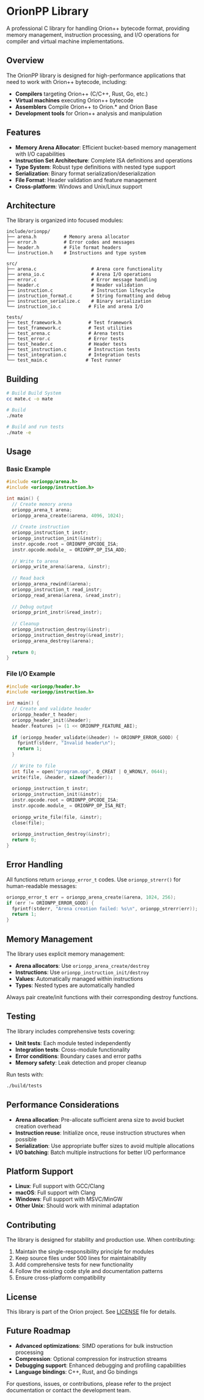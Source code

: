 # OrionPP Library

A professional C library for handling Orion++ bytecode format, providing memory management, instruction processing, and I/O operations for compiler and virtual machine implementations.

## Overview

The OrionPP library is designed for high-performance applications that need to work with Orion++ bytecode, including:

- **Compilers** targeting Orion++ (C/C++, Rust, Go, etc.)
- **Virtual machines** executing Orion++ bytecode
- **Assemblers** Compile Orion++ to Orion.* and Orion Base
- **Development tools** for Orion++ analysis and manipulation

## Features

- **Memory Arena Allocator**: Efficient bucket-based memory management with I/O capabilities
- **Instruction Set Architecture**: Complete ISA definitions and operations
- **Type System**: Robust type definitions with nested type support
- **Serialization**: Binary format serialization/deserialization
- **File Format**: Header validation and feature management
- **Cross-platform**: Windows and Unix/Linux support

## Architecture

The library is organized into focused modules:

```
include/orionpp/
├── arena.h          # Memory arena allocator
├── error.h          # Error codes and messages
├── header.h         # File format headers
└── instruction.h    # Instructions and type system

src/
├── arena.c                    # Arena core functionality
├── arena_io.c                 # Arena I/O operations
├── error.c                    # Error message handling
├── header.c                   # Header validation
├── instruction.c              # Instruction lifecycle
├── instruction_format.c       # String formatting and debug
├── instruction_serialize.c    # Binary serialization
└── instruction_io.c          # File and arena I/O

tests/
├── test_framework.h          # Test framework
├── test_framework.c          # Test utilities
├── test_arena.c              # Arena tests
├── test_error.c              # Error tests
├── test_header.c             # Header tests
├── test_instruction.c        # Instruction tests
├── test_integration.c        # Integration tests
└── test_main.c              # Test runner
```

## Building

```bash
# Build Build System
cc mate.c -o mate

# Build
./mate

# Build and run tests
./mate -e
```

## Usage

### Basic Example

```c
#include <orionpp/arena.h>
#include <orionpp/instruction.h>

int main() {
  // Create memory arena
  orionpp_arena_t arena;
  orionpp_arena_create(&arena, 4096, 1024);
  
  // Create instruction
  orionpp_instruction_t instr;
  orionpp_instruction_init(&instr);
  instr.opcode.root = ORIONPP_OPCODE_ISA;
  instr.opcode.module_ = ORIONPP_OP_ISA_ADD;
  
  // Write to arena
  orionpp_write_arena(&arena, &instr);
  
  // Read back
  orionpp_arena_rewind(&arena);
  orionpp_instruction_t read_instr;
  orionpp_read_arena(&arena, &read_instr);
  
  // Debug output
  orionpp_print_instr(&read_instr);
  
  // Cleanup
  orionpp_instruction_destroy(&instr);
  orionpp_instruction_destroy(&read_instr);
  orionpp_arena_destroy(&arena);
  
  return 0;
}
```

### File I/O Example

```c
#include <orionpp/header.h>
#include <orionpp/instruction.h>

int main() {
  // Create and validate header
  orionpp_header_t header;
  orionpp_header_init(&header);
  header.features |= (1 << ORIONPP_FEATURE_ABI);
  
  if (orionpp_header_validate(&header) != ORIONPP_ERROR_GOOD) {
    fprintf(stderr, "Invalid header\n");
    return 1;
  }
  
  // Write to file
  int file = open("program.opp", O_CREAT | O_WRONLY, 0644);
  write(file, &header, sizeof(header));
  
  orionpp_instruction_t instr;
  orionpp_instruction_init(&instr);
  instr.opcode.root = ORIONPP_OPCODE_ISA;
  instr.opcode.module_ = ORIONPP_OP_ISA_RET;
  
  orionpp_write_file(file, &instr);
  close(file);
  
  orionpp_instruction_destroy(&instr);
  return 0;
}
```

## Error Handling

All functions return `orionpp_error_t` codes. Use `orionpp_strerr()` for human-readable messages:

```c
orionpp_error_t err = orionpp_arena_create(&arena, 1024, 256);
if (err != ORIONPP_ERROR_GOOD) {
  fprintf(stderr, "Arena creation failed: %s\n", orionpp_strerr(err));
  return 1;
}
```

## Memory Management

The library uses explicit memory management:

- **Arena allocators**: Use `orionpp_arena_create/destroy`
- **Instructions**: Use `orionpp_instruction_init/destroy`
- **Values**: Automatically managed within instructions
- **Types**: Nested types are automatically handled

Always pair create/init functions with their corresponding destroy functions.

## Testing

The library includes comprehensive tests covering:

- **Unit tests**: Each module tested independently
- **Integration tests**: Cross-module functionality
- **Error conditions**: Boundary cases and error paths
- **Memory safety**: Leak detection and proper cleanup

Run tests with:
```bash
./build/tests
```

## Performance Considerations

- **Arena allocation**: Pre-allocate sufficient arena size to avoid bucket creation overhead
- **Instruction reuse**: Initialize once, reuse instruction structures when possible
- **Serialization**: Use appropriate buffer sizes to avoid multiple allocations
- **I/O batching**: Batch multiple instructions for better I/O performance

## Platform Support

- **Linux**: Full support with GCC/Clang
- **macOS**: Full support with Clang
- **Windows**: Full support with MSVC/MinGW
- **Other Unix**: Should work with minimal adaptation

## Contributing

The library is designed for stability and production use. When contributing:

1. Maintain the single-responsibility principle for modules
2. Keep source files under 500 lines for maintainability
3. Add comprehensive tests for new functionality
4. Follow the existing code style and documentation patterns
5. Ensure cross-platform compatibility

## License

This library is part of the Orion project. See [LICENSE](../LICENSE) file for details.

## Future Roadmap

- **Advanced optimizations**: SIMD operations for bulk instruction processing
- **Compression**: Optional compression for instruction streams
- **Debugging support**: Enhanced debugging and profiling capabilities
- **Language bindings**: C++, Rust, and Go bindings

For questions, issues, or contributions, please refer to the project documentation or contact the development team.